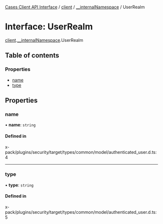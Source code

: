 [Cases Client API Interface](../README.md) / [client](../modules/client.md) / [\_\_internalNamespace](../modules/client.__internalNamespace.md) / UserRealm

# Interface: UserRealm

[client](../modules/client.md).[__internalNamespace](../modules/client.__internalNamespace.md).UserRealm

## Table of contents

### Properties

- [name](client.__internalNamespace.UserRealm.md#name)
- [type](client.__internalNamespace.UserRealm.md#type)

## Properties

### name

• **name**: `string`

#### Defined in

x-pack/plugins/security/target/types/common/model/authenticated_user.d.ts:4

___

### type

• **type**: `string`

#### Defined in

x-pack/plugins/security/target/types/common/model/authenticated_user.d.ts:5
